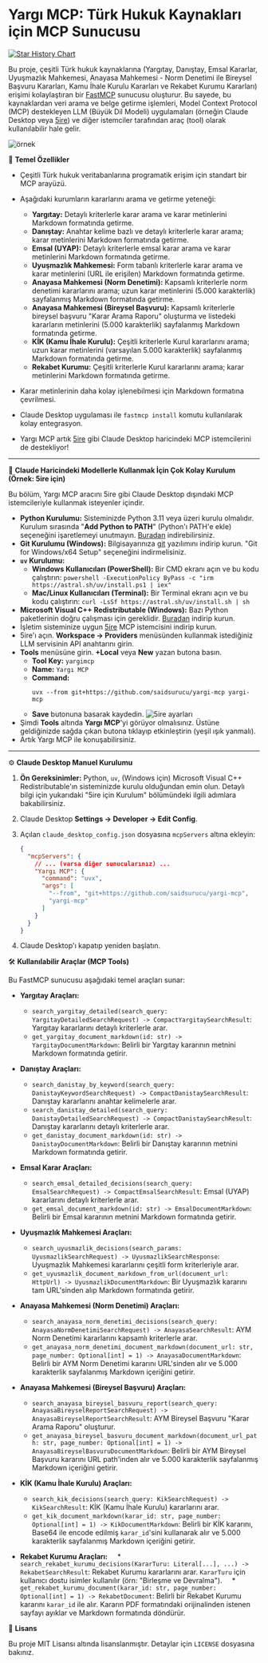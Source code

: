 # Yargı MCP: Türk Hukuk Kaynakları için MCP Sunucusu

[![Star History Chart](https://api.star-history.com/svg?repos=saidsurucu/yargi-mcp&type=Date)](https://www.star-history.com/#saidsurucu/yargi-mcp&Date)

Bu proje, çeşitli Türk hukuk kaynaklarına (Yargıtay, Danıştay, Emsal Kararlar, Uyuşmazlık Mahkemesi, Anayasa Mahkemesi - Norm Denetimi ile Bireysel Başvuru Kararları, Kamu İhale Kurulu Kararları ve Rekabet Kurumu Kararları) erişimi kolaylaştıran bir [FastMCP](https://gofastmcp.com/) sunucusu oluşturur. Bu sayede, bu kaynaklardan veri arama ve belge getirme işlemleri, Model Context Protocol (MCP) destekleyen LLM (Büyük Dil Modeli) uygulamaları (örneğin Claude Desktop veya [5ire](https://5ire.app)) ve diğer istemciler tarafından araç (tool) olarak kullanılabilir hale gelir.

![örnek](./ornek.png)

🎯 **Temel Özellikler**

* Çeşitli Türk hukuk veritabanlarına programatik erişim için standart bir MCP arayüzü.
* Aşağıdaki kurumların kararlarını arama ve getirme yeteneği:
    * **Yargıtay:** Detaylı kriterlerle karar arama ve karar metinlerini Markdown formatında getirme.
    * **Danıştay:** Anahtar kelime bazlı ve detaylı kriterlerle karar arama; karar metinlerini Markdown formatında getirme.
    * **Emsal (UYAP):** Detaylı kriterlerle emsal karar arama ve karar metinlerini Markdown formatında getirme.
    * **Uyuşmazlık Mahkemesi:** Form tabanlı kriterlerle karar arama ve karar metinlerini (URL ile erişilen) Markdown formatında getirme.
    * **Anayasa Mahkemesi (Norm Denetimi):** Kapsamlı kriterlerle norm denetimi kararlarını arama; uzun karar metinlerini (5.000 karakterlik) sayfalanmış Markdown formatında getirme.
    * **Anayasa Mahkemesi (Bireysel Başvuru):** Kapsamlı kriterlerle bireysel başvuru "Karar Arama Raporu" oluşturma ve listedeki kararların metinlerini (5.000 karakterlik) sayfalanmış Markdown formatında getirme.
    * **KİK (Kamu İhale Kurulu):** Çeşitli kriterlerle Kurul kararlarını arama; uzun karar metinlerini (varsayılan 5.000 karakterlik) sayfalanmış Markdown formatında getirme.
    * **Rekabet Kurumu:** Çeşitli kriterlerle Kurul kararlarını arama; karar metinlerini Markdown formatında getirme.

* Karar metinlerinin daha kolay işlenebilmesi için Markdown formatına çevrilmesi.
* Claude Desktop uygulaması ile `fastmcp install` komutu kullanılarak kolay entegrasyon.
* Yargı MCP artık [5ire](https://5ire.app) gibi Claude Desktop haricindeki MCP istemcilerini de destekliyor!
---
🚀 **Claude Haricindeki Modellerle Kullanmak İçin Çok Kolay Kurulum (Örnek: 5ire için)**

Bu bölüm, Yargı MCP aracını 5ire gibi Claude Desktop dışındaki MCP istemcileriyle kullanmak isteyenler içindir.

* **Python Kurulumu:** Sisteminizde Python 3.11 veya üzeri kurulu olmalıdır. Kurulum sırasında "**Add Python to PATH**" (Python'ı PATH'e ekle) seçeneğini işaretlemeyi unutmayın. [Buradan](https://www.python.org/downloads/) indirebilirsiniz.
* **Git Kurulumu (Windows):** Bilgisayarınıza [git](https://git-scm.com/downloads/win) yazılımını indirip kurun. "Git for Windows/x64 Setup" seçeneğini indirmelisiniz.
* **`uv` Kurulumu:**
    * **Windows Kullanıcıları (PowerShell):** Bir CMD ekranı açın ve bu kodu çalıştırın: `powershell -ExecutionPolicy ByPass -c "irm https://astral.sh/uv/install.ps1 | iex"`
    * **Mac/Linux Kullanıcıları (Terminal):** Bir Terminal ekranı açın ve bu kodu çalıştırın: `curl -LsSf https://astral.sh/uv/install.sh | sh`
* **Microsoft Visual C++ Redistributable (Windows):** Bazı Python paketlerinin doğru çalışması için gereklidir. [Buradan](https://learn.microsoft.com/en-us/cpp/windows/latest-supported-vc-redist?view=msvc-170) indirip kurun.
* İşletim sisteminize uygun [5ire](https://5ire.app) MCP istemcisini indirip kurun.
* 5ire'ı açın. **Workspace -> Providers** menüsünden kullanmak istediğiniz LLM servisinin API anahtarını girin.
* **Tools** menüsüne girin. **+Local** veya **New** yazan butona basın.
    * **Tool Key:** `yargimcp`
    * **Name:** `Yargı MCP`
    * **Command:**
        ```
        uvx --from git+https://github.com/saidsurucu/yargi-mcp yargi-mcp
        ```
    * **Save** butonuna basarak kaydedin.
![5ire ayarları](./5ire-settings.png)
* Şimdi **Tools** altında **Yargı MCP**'yi görüyor olmalısınız. Üstüne geldiğinizde sağda çıkan butona tıklayıp etkinleştirin (yeşil ışık yanmalı).
* Artık Yargı MCP ile konuşabilirsiniz.

---
⚙️ **Claude Desktop Manuel Kurulumu**


1.  **Ön Gereksinimler:** Python, `uv`, (Windows için) Microsoft Visual C++ Redistributable'ın sisteminizde kurulu olduğundan emin olun. Detaylı bilgi için yukarıdaki "5ire için Kurulum" bölümündeki ilgili adımlara bakabilirsiniz.
2.  Claude Desktop **Settings -> Developer -> Edit Config**.
3.  Açılan `claude_desktop_config.json` dosyasına `mcpServers` altına ekleyin:

    ```json
    {
      "mcpServers": {
        // ... (varsa diğer sunucularınız) ...
        "Yargı MCP": {
          "command": "uvx",
          "args": [
            "--from", "git+https://github.com/saidsurucu/yargi-mcp",
            "yargi-mcp"
          ]
        }
      }
    }
    ```
4.  Claude Desktop'ı kapatıp yeniden başlatın.

🛠️ **Kullanılabilir Araçlar (MCP Tools)**

Bu FastMCP sunucusu aşağıdaki temel araçları sunar:


* **Yargıtay Araçları:**
    * `search_yargitay_detailed(search_query: YargitayDetailedSearchRequest) -> CompactYargitaySearchResult`: Yargıtay kararlarını detaylı kriterlerle arar.
    * `get_yargitay_document_markdown(id: str) -> YargitayDocumentMarkdown`: Belirli bir Yargıtay kararının metnini Markdown formatında getirir.

* **Danıştay Araçları:**
    * `search_danistay_by_keyword(search_query: DanistayKeywordSearchRequest) -> CompactDanistaySearchResult`: Danıştay kararlarını anahtar kelimelerle arar.
    * `search_danistay_detailed(search_query: DanistayDetailedSearchRequest) -> CompactDanistaySearchResult`: Danıştay kararlarını detaylı kriterlerle arar.
    * `get_danistay_document_markdown(id: str) -> DanistayDocumentMarkdown`: Belirli bir Danıştay kararının metnini Markdown formatında getirir.

* **Emsal Karar Araçları:**
    * `search_emsal_detailed_decisions(search_query: EmsalSearchRequest) -> CompactEmsalSearchResult`: Emsal (UYAP) kararlarını detaylı kriterlerle arar.
    * `get_emsal_document_markdown(id: str) -> EmsalDocumentMarkdown`: Belirli bir Emsal kararının metnini Markdown formatında getirir.

* **Uyuşmazlık Mahkemesi Araçları:**
    * `search_uyusmazlik_decisions(search_params: UyusmazlikSearchRequest) -> UyusmazlikSearchResponse`: Uyuşmazlık Mahkemesi kararlarını çeşitli form kriterleriyle arar.
    * `get_uyusmazlik_document_markdown_from_url(document_url: HttpUrl) -> UyusmazlikDocumentMarkdown`: Bir Uyuşmazlık kararını tam URL'sinden alıp Markdown formatında getirir.

* **Anayasa Mahkemesi (Norm Denetimi) Araçları:**
    * `search_anayasa_norm_denetimi_decisions(search_query: AnayasaNormDenetimiSearchRequest) -> AnayasaSearchResult`: AYM Norm Denetimi kararlarını kapsamlı kriterlerle arar.
    * `get_anayasa_norm_denetimi_document_markdown(document_url: str, page_number: Optional[int] = 1) -> AnayasaDocumentMarkdown`: Belirli bir AYM Norm Denetimi kararını URL'sinden alır ve 5.000 karakterlik sayfalanmış Markdown içeriğini getirir.

* **Anayasa Mahkemesi (Bireysel Başvuru) Araçları:**
    * `search_anayasa_bireysel_basvuru_report(search_query: AnayasaBireyselReportSearchRequest) -> AnayasaBireyselReportSearchResult`: AYM Bireysel Başvuru "Karar Arama Raporu" oluşturur.
    * `get_anayasa_bireysel_basvuru_document_markdown(document_url_path: str, page_number: Optional[int] = 1) -> AnayasaBireyselBasvuruDocumentMarkdown`: Belirli bir AYM Bireysel Başvuru kararını URL path'inden alır ve 5.000 karakterlik sayfalanmış Markdown içeriğini getirir.

* **KİK (Kamu İhale Kurulu) Araçları:**
    * `search_kik_decisions(search_query: KikSearchRequest) -> KikSearchResult`: KİK (Kamu İhale Kurulu) kararlarını arar. 
    * `get_kik_document_markdown(karar_id: str, page_number: Optional[int] = 1) -> KikDocumentMarkdown`: Belirli bir KİK kararını, Base64 ile encode edilmiş `karar_id`'sini kullanarak alır ve 5.000 karakterlik sayfalanmış Markdown içeriğini getirir.
* **Rekabet Kurumu Araçları:**
    * `search_rekabet_kurumu_decisions(KararTuru: Literal[...], ...) -> RekabetSearchResult`: Rekabet Kurumu kararlarını arar. `KararTuru` için kullanıcı dostu isimler kullanılır (örn: "Birleşme ve Devralma").
    * `get_rekabet_kurumu_document(karar_id: str, page_number: Optional[int] = 1) -> RekabetDocument`: Belirli bir Rekabet Kurumu kararını `karar_id` ile alır. Kararın PDF formatındaki orijinalinden istenen sayfayı ayıklar ve Markdown formatında döndürür.


📜 **Lisans**

Bu proje MIT Lisansı altında lisanslanmıştır. Detaylar için `LICENSE` dosyasına bakınız.
